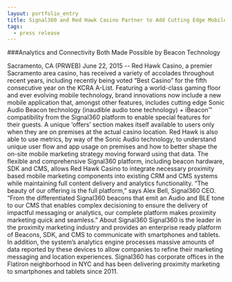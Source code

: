 ```yaml
---
layout: portfolio_entry
title: Signal360 and Red Hawk Casino Partner to Add Cutting Edge Mobile Technologies to Enhance Guest Experience
tags:
  - press release
---
```


###Analytics and Connectivity Both Made Possible by Beacon Technology

Sacramento, CA (PRWEB) June 22, 2015 -- Red Hawk Casino, a premier Sacramento area casino, has received a variety of accolades throughout recent years, including recently being voted “Best Casino” for the fifth consecutive year on the KCRA A-List. Featuring a world-class gaming floor and ever evolving mobile technology, brand innovations now include a new mobile application that, amongst other features, includes cutting edge Sonic Audio Beacon technology (inaudible audio tone technology) + iBeacon™ compatibility from the Signal360 platform to enable special features for their guests.
A unique ‘offers’ section makes itself available to users only when they are on premises at the actual casino location. Red Hawk is also able to use metrics, by way of the Sonic Audio technology, to understand unique user flow and app usage on premises and how to better shape the on-site mobile marketing strategy moving forward using that data.
The flexible and comprehensive Signal360 platform, including beacon hardware, SDK and CMS, allows Red Hawk Casino to integrate necessary proximity based mobile marketing components into existing CRM and CMS systems while maintaining full content delivery and analytics functionality. “The beauty of our offering is the full platform,” says Alex Bell, Signal360 CEO. “From the differentiated Signal360 beacons that emit an Audio and BLE tone to our CMS that enables complex decisioning to ensure the delivery of impactful messaging or analytics, our complete platform makes proximity marketing quick and seamless.”
About Signal360
Signal360 is the leader in the proximity marketing industry and provides an enterprise ready platform of Beacons, SDK, and CMS to communicate with smartphones and tablets. In addition, the system’s analytics engine processes massive amounts of data reported by these devices to allow companies to refine their marketing messaging and location experiences. Signal360 has corporate offices in the Flatiron neighborhood in NYC and has been delivering proximity marketing to smartphones and tablets since 2011.
